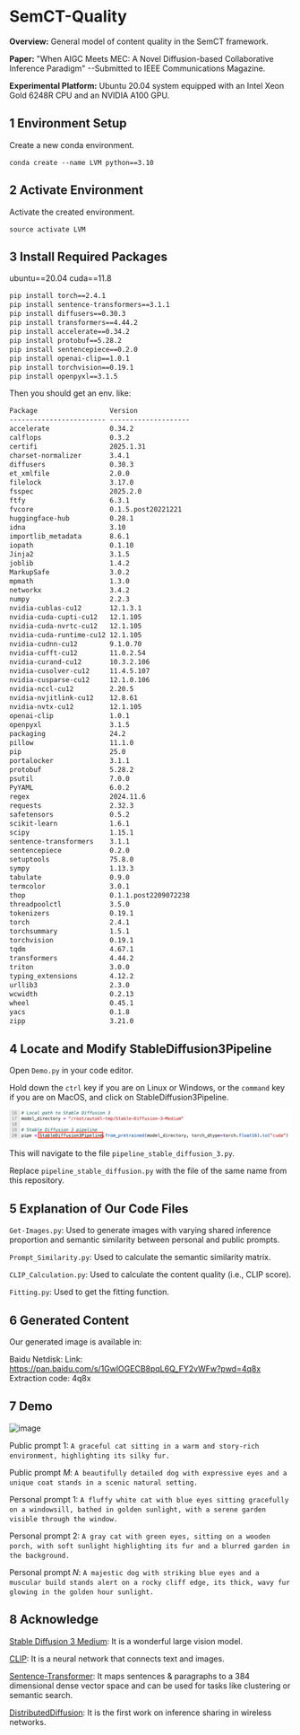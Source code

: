# SemCT-Quality

**Overview:** General model of content quality in the SemCT framework.

**Paper:** "When AIGC Meets MEC: A Novel Diffusion-based Collaborative Inference Paradigm" --Submitted to IEEE Communications Magazine.

**Experimental Platform:** Ubuntu 20.04 system equipped with an Intel Xeon Gold 6248R CPU and an NVIDIA A100 GPU.


## 1 Environment Setup

Create a new conda environment.

```shell
conda create --name LVM python==3.10
```


## 2 Activate Environment

Activate the created environment.

```shell
source activate LVM
```


## 3 Install Required Packages

ubuntu==20.04  cuda==11.8
```shell
pip install torch==2.4.1
pip install sentence-transformers==3.1.1
pip install diffusers==0.30.3
pip install transformers==4.44.2
pip install accelerate==0.34.2
pip install protobuf==5.28.2
pip install sentencepiece==0.2.0
pip install openai-clip==1.0.1
pip install torchvision==0.19.1
pip install openpyxl==3.1.5
```
Then you should get an env. like:
```shell
Package                  Version
------------------------ --------------------
accelerate               0.34.2
calflops                 0.3.2
certifi                  2025.1.31
charset-normalizer       3.4.1
diffusers                0.30.3
et_xmlfile               2.0.0
filelock                 3.17.0
fsspec                   2025.2.0
ftfy                     6.3.1
fvcore                   0.1.5.post20221221
huggingface-hub          0.28.1
idna                     3.10
importlib_metadata       8.6.1
iopath                   0.1.10
Jinja2                   3.1.5
joblib                   1.4.2
MarkupSafe               3.0.2
mpmath                   1.3.0
networkx                 3.4.2
numpy                    2.2.3
nvidia-cublas-cu12       12.1.3.1
nvidia-cuda-cupti-cu12   12.1.105
nvidia-cuda-nvrtc-cu12   12.1.105
nvidia-cuda-runtime-cu12 12.1.105
nvidia-cudnn-cu12        9.1.0.70
nvidia-cufft-cu12        11.0.2.54
nvidia-curand-cu12       10.3.2.106
nvidia-cusolver-cu12     11.4.5.107
nvidia-cusparse-cu12     12.1.0.106
nvidia-nccl-cu12         2.20.5
nvidia-nvjitlink-cu12    12.8.61
nvidia-nvtx-cu12         12.1.105
openai-clip              1.0.1
openpyxl                 3.1.5
packaging                24.2
pillow                   11.1.0
pip                      25.0
portalocker              3.1.1
protobuf                 5.28.2
psutil                   7.0.0
PyYAML                   6.0.2
regex                    2024.11.6
requests                 2.32.3
safetensors              0.5.2
scikit-learn             1.6.1
scipy                    1.15.1
sentence-transformers    3.1.1
sentencepiece            0.2.0
setuptools               75.8.0
sympy                    1.13.3
tabulate                 0.9.0
termcolor                3.0.1
thop                     0.1.1.post2209072238
threadpoolctl            3.5.0
tokenizers               0.19.1
torch                    2.4.1
torchsummary             1.5.1
torchvision              0.19.1
tqdm                     4.67.1
transformers             4.44.2
triton                   3.0.0
typing_extensions        4.12.2
urllib3                  2.3.0
wcwidth                  0.2.13
wheel                    0.45.1
yacs                     0.1.8
zipp                     3.21.0
```


## 4 Locate and Modify StableDiffusion3Pipeline

Open `Demo.py` in your code editor.

Hold down the `ctrl` key if you are on Linux or Windows, or the `command` key if you are on MacOS, and click on StableDiffusion3Pipeline.

![image](/Files/modify.png)

This will navigate to the file `pipeline_stable_diffusion_3.py`.

Replace `pipeline_stable_diffusion.py` with the file of the same name from this repository.


## 5 Explanation of Our Code Files

`Get-Images.py`: Used to generate images with varying shared inference proportion and semantic similarity between personal and public prompts.

`Prompt_Similarity.py`: Used to calculate the semantic similarity matrix.

`CLIP_Calculation.py`: Used to calculate the content quality (i.e., CLIP score).

`Fitting.py`: Used to get the fitting function.


## 6 Generated Content

Our generated image is available in:

Baidu Netdisk: Link: https://pan.baidu.com/s/1GwlOGECB8pqL6Q_FY2vWFw?pwd=4q8x    Extraction code: 4q8x 


## 7 Demo
![image](/Files/SemCT-Github.png)

Public prompt 1: `A graceful cat sitting in a warm and story-rich environment, highlighting its silky fur.`

Public prompt *M*: `A beautifully detailed dog with expressive eyes and a unique coat stands in a scenic natural setting.`

Personal prompt 1: `A fluffy white cat with blue eyes sitting gracefully on a windowsill, bathed in golden sunlight, with a serene garden visible through the window.`

Personal prompt 2: `A gray cat with green eyes, sitting on a wooden porch, with soft sunlight highlighting its fur and a blurred garden in the background.`

Personal prompt *N*: `A majestic dog with striking blue eyes and a muscular build stands alert on a rocky cliff edge, its thick, wavy fur glowing in the golden hour sunlight.` 


## 8 Acknowledge
[Stable Diffusion 3 Medium](https://huggingface.co/stabilityai/stable-diffusion-3-medium-diffusers/tree/main): It is a wonderful large vision model.

[CLIP](https://openai.com/index/clip/): It is a neural network that connects text and images.

[Sentence-Transformer](https://huggingface.co/sentence-transformers/all-MiniLM-L6-v2): It maps sentences & paragraphs to a 384 dimensional dense vector space and can be used for tasks like clustering or semantic search.

[DistributedDiffusion](https://github.com/HongyangDu/DistributedDiffusion): It is the first work on inference sharing in wireless networks.




